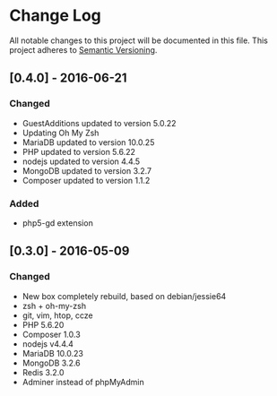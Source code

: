 # Change Log
All notable changes to this project will be documented in this file.
This project adheres to [Semantic Versioning](http://semver.org/).

## [0.4.0] - 2016-06-21
### Changed
* GuestAdditions updated to version 5.0.22
* Updating Oh My Zsh
* MariaDB updated to version 10.0.25
* PHP updated to version 5.6.22
* nodejs updated to version 4.4.5
* MongoDB updated to version 3.2.7
* Composer updated to version 1.1.2

### Added
* php5-gd extension

## [0.3.0] - 2016-05-09
### Changed
* New box completely rebuild, based on debian/jessie64
* zsh + oh-my-zsh
* git, vim, htop, ccze
* PHP 5.6.20
* Composer 1.0.3
* nodejs v4.4.4
* MariaDB 10.0.23
* MongoDB 3.2.6
* Redis 3.2.0
* Adminer instead of phpMyAdmin
